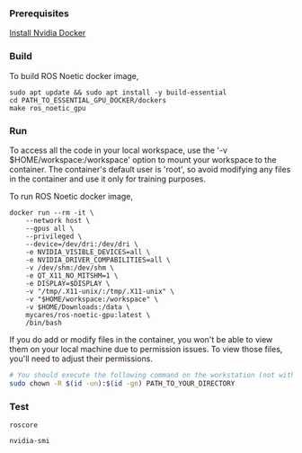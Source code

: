 ### Prerequisites
[Install Nvidia Docker](https://github.com/UoA-CARES/essential-gpu-docker/blob/main/ADMINISTRATOR.md#install-nvidia-docker)

### Build 

To build ROS Noetic docker image, 
```
sudo apt update && sudo apt install -y build-essential
cd PATH_TO_ESSENTIAL_GPU_DOCKER/dockers
make ros_noetic_gpu
```


### Run
To access all the code in your local workspace, use the '-v $HOME/workspace:/workspace' option to mount your workspace to the container. The container's default user is 'root', so avoid modifying any files in the container and use it only for training purposes. 

To run ROS Noetic docker image, 
```
docker run --rm -it \
    --network host \
    --gpus all \
    --privileged \
    --device=/dev/dri:/dev/dri \
    -e NVIDIA_VISIBLE_DEVICES=all \
    -e NVIDIA_DRIVER_COMPABILITIES=all \
    -v /dev/shm:/dev/shm \
    -e QT_X11_NO_MITSHM=1 \
    -e DISPLAY=$DISPLAY \
    -v "/tmp/.X11-unix/:/tmp/.X11-unix" \
    -v "$HOME/workspace:/workspace" \
    -v $HOME/Downloads:/data \
    mycares/ros-noetic-gpu:latest \
    /bin/bash
```

If you do add or modify files in the container, you won't be able to view them on your local machine due to permission issues. To view those files, you'll need to adjust their permissions.
```bash
# You should execute the following command on the workstation (not within the container).
sudo chown -R $(id -un):$(id -gn) PATH_TO_YOUR_DIRECTORY
```

### Test

```
roscore 
```
```
nvidia-smi
```
